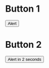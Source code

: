 # Button 1
<input type="button" value="Alert" id="alert_btn">

# Button 2
<input type="button" value="Alert in 2 seconds" id="delayed_alert_btn">

<script src="buttons.js" defer></script>
